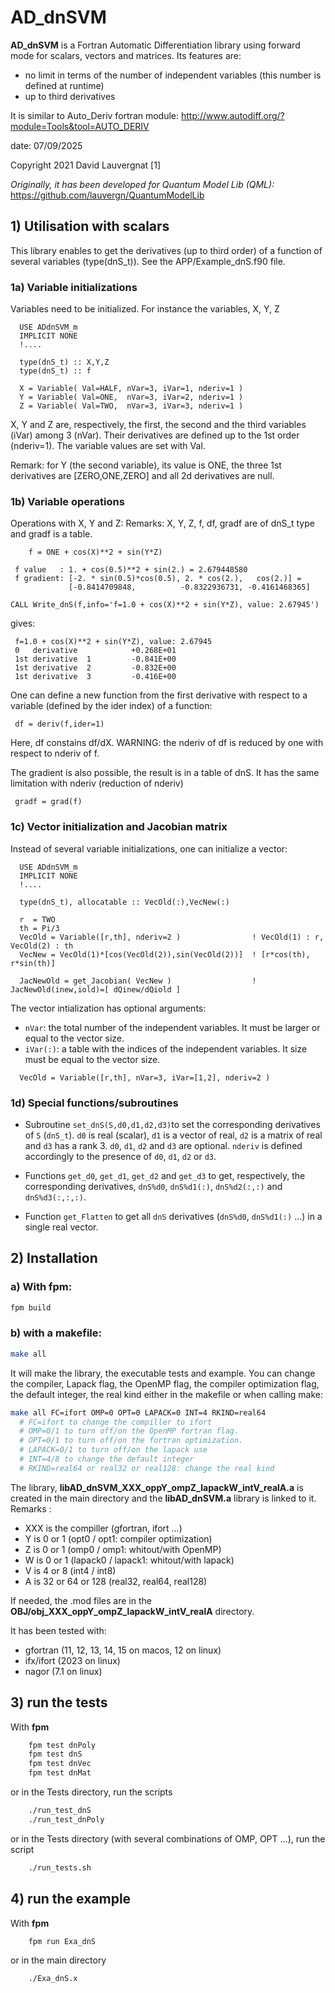 # AD_dnSVM

**AD_dnSVM** is a Fortran Automatic Differentiation library using forward mode for scalars, vectors and matrices.
Its features are:

- no limit in terms of the number of independent variables (this number is defined at runtime)
- up to third derivatives

It is similar to Auto_Deriv fortran module:
  <http://www.autodiff.org/?module=Tools&tool=AUTO_DERIV>

date: 07/09/2025

  Copyright 2021 David Lauvergnat [1]

*Originally, it has been developed for Quantum Model Lib (QML):* <https://github.com/lauvergn/QuantumModelLib>


## 1) Utilisation with scalars

This library enables to get the derivatives (up to third order) of a function of several variables (type(dnS_t)).
See the APP/Example_dnS.f90 file.

### 1a) Variable initializations

Variables need to be initialized. For instance the variables, X, Y, Z

```Fortran
  USE ADdnSVM_m
  IMPLICIT NONE
  !....

  type(dnS_t) :: X,Y,Z
  type(dnS_t) :: f

  X = Variable( Val=HALF, nVar=3, iVar=1, nderiv=1 )
  Y = Variable( Val=ONE,  nVar=3, iVar=2, nderiv=1 )
  Z = Variable( Val=TWO,  nVar=3, iVar=3, nderiv=1 )
```

X, Y and Z are, respectively, the first, the second and the third variables (iVar) among 3 (nVar).
Their derivatives are defined up to the 1st order (nderiv=1).
The variable values are set with Val.

Remark: for Y (the second variable), its value is ONE, the three 1st derivatives are [ZERO,ONE,ZERO] and all 2d derivatives are null.

### 1b) Variable operations
Operations with X, Y and Z:
Remarks: X, Y, Z, f, df, gradf are of dnS_t type and gradf is a table.

```Fortran
    f = ONE + cos(X)**2 + sin(Y*Z)
```

```Text
 f value   : 1. + cos(0.5)**2 + sin(2.) = 2.679448580
 f gradient: [-2. * sin(0.5)*cos(0.5), 2. * cos(2.),   cos(2.)] =
             [-0.8414709848,          -0.8322936731, -0.4161468365]
```

```Fortran
CALL Write_dnS(f,info='f=1.0 + cos(X)**2 + sin(Y*Z), value: 2.67945')
```

gives:

```Text
 f=1.0 + cos(X)**2 + sin(Y*Z), value: 2.67945
 0   derivative            +0.268E+01
 1st derivative  1         -0.841E+00
 1st derivative  2         -0.832E+00
 1st derivative  3         -0.416E+00
 ```

 One can define a new function from the first derivative with respect to a variable (defined by the ider index) of a function:

```Fortran
 df = deriv(f,ider=1)
```

Here, df constains df/dX. 
WARNING: the nderiv of df is reduced by one with respect to nderiv of f.

The gradient is also possible, the result is in a table of dnS. It has the same limitation with nderiv (reduction of nderiv)

```Fortran
 gradf = grad(f)
```

### 1c) Vector initialization and Jacobian matrix

Instead of several variable initializations, one can initialize a vector:

```Fortran
  USE ADdnSVM_m
  IMPLICIT NONE
  !....

  type(dnS_t), allocatable :: VecOld(:),VecNew(:)

  r  = TWO
  th = Pi/3
  VecOld = Variable([r,th], nderiv=2 )                ! VecOld(1) : r, VecOld(2) : th
  VecNew = VecOld(1)*[cos(VecOld(2)),sin(VecOld(2))]  ! [r*cos(th), r*sin(th)]

  JacNewOld = get_Jacobian( VecNew )                  ! JacNewOld(inew,iold)=[ dQinew/dQiold ]
```

The vector intialization has optional arguments:

- `nVar`: the total number of the independent variables. It must be larger or equal to the vector size.
- `iVar(:)`: a table with the indices of the independent variables. It size must be equal to the vector size.

```Fortran
  VecOld = Variable([r,th], nVar=3, iVar=[1,2], nderiv=2 )
```

### 1d) Special functions/subroutines

- Subroutine `set_dnS(S,d0,d1,d2,d3)`to set the corresponding derivatives of `S` (`dnS_t`). `d0` is real (scalar), `d1` is a vector of real, `d2` is a matrix of real and `d3` has a rank 3. `d0`, `d1`, `d2` and `d3` are optional. `nderiv` is defined accordingly to the presence of  `d0`, `d1`, `d2` or `d3`.

- Functions `get_d0`, `get_d1`, `get_d2` and `get_d3` to get, respectively, the corresponding derivatives, `dnS%d0`, `dnS%d1(:)`, `dnS%d2(:,:)` and `dnS%d3(:,:,:)`.
- Function `get_Flatten` to get all `dnS` derivatives (`dnS%d0`, `dnS%d1(:)` ...) in a single real vector.

## 2) Installation

### a) With fpm:

```bash
fpm build
```


### b) with a makefile:

```bash
make all
```

It will make the library, the executable tests and example.
You can change the compiler, Lapack flag, the OpenMP flag, the compiler optimization flag, the default integer, the real kind either in the makefile or when calling make:

```bash
make all FC=ifort OMP=0 OPT=0 LAPACK=0 INT=4 RKIND=real64
  # FC=ifort to change the compiller to ifort
  # OMP=0/1 to turn off/on the OpenMP fortran flag.
  # OPT=0/1 to turn off/on the fortran optimization.
  # LAPACK=0/1 to turn off/on the lapack use
  # INT=4/8 to change the default integer
  # RKIND=real64 or real32 or real128: change the real kind
```


The library, **libAD_dnSVM_XXX_oppY_ompZ_lapackW_intV_realA.a** is created in the main directory and the **libAD_dnSVM.a** library is linked to it.
Remarks : 
- XXX is the compiller (gfortran, ifort ...)
- Y is 0 or 1 (opt0 / opt1: compiler optimization)
- Z is 0 or 1 (omp0 / omp1: whitout/with OpenMP)
- W is 0 or 1 (lapack0 / lapack1: whitout/with lapack)
- V is 4 or 8 (int4 / int8)
- A is 32 or 64 or 128 (real32, real64, real128)


If needed, the .mod files are in the **OBJ/obj_XXX_oppY_ompZ_lapackW_intV_realA** directory.

It has been tested with:

- gfortran (11, 12, 13, 14, 15 on macos, 12 on linux)
- ifx/ifort (2023 on linux)
- nagor (7.1 on linux)

## 3) run the tests

With **fpm**

```bash
    fpm test dnPoly
    fpm test dnS
    fpm test dnVec
    fpm test dnMat
```

or in the Tests directory, run the scripts

```bash
    ./run_test_dnS
    ./run_test_dnPoly
```

or in the Tests directory (with several combinations of OMP, OPT ...), run the script

```bash
    ./run_tests.sh
```

## 4) run the example

With **fpm**

```bash
    fpm run Exa_dnS
```

or in the main directory

```bash
    ./Exa_dnS.x
```

